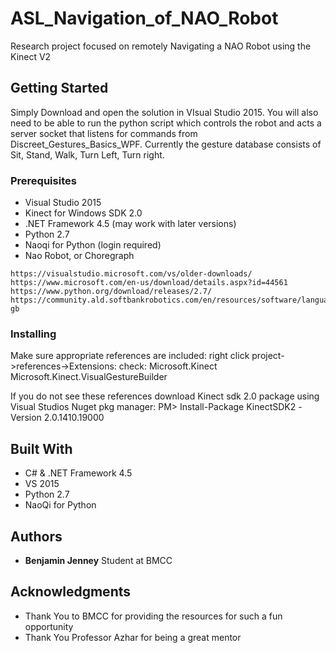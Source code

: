 # ASL_Navigation_of_NAO_Robot

Research project focused on remotely Navigating a NAO Robot using the Kinect V2 

## Getting Started

Simply Download and open the solution in VIsual Studio 2015. You will also need to be able to run the python script which controls the robot and acts a server socket that listens for commands from Discreet_Gestures_Basics_WPF. 
Currently the gesture database consists of Sit, Stand, Walk, Turn Left, Turn right.

### Prerequisites

* Visual Studio 2015
* Kinect for Windows SDK 2.0
* .NET Framework 4.5 (may work with later versions)
* Python 2.7
* Naoqi for Python (login required)
* Nao Robot, or Choregraph


```
https://visualstudio.microsoft.com/vs/older-downloads/
https://www.microsoft.com/en-us/download/details.aspx?id=44561
https://www.python.org/download/releases/2.7/
https://community.ald.softbankrobotics.com/en/resources/software/language/en-gb

```

### Installing
Make sure appropriate references are included:
right click project->references->Extensions: 
  check: Microsoft.Kinect
         Microsoft.Kinect.VisualGestureBuilder
         
 If you do not see these references download Kinect sdk 2.0 package using Visual Studios Nuget pkg manager: PM> Install-Package KinectSDK2 -Version 2.0.1410.19000

## Built With

* C# & .NET Framework 4.5
* VS 2015
* Python 2.7
* NaoQi for Python


## Authors

* **Benjamin Jenney** Student at BMCC

## Acknowledgments

* Thank You to BMCC for providing the resources for such a fun opportunity
* Thank You Professor Azhar for being a great mentor
